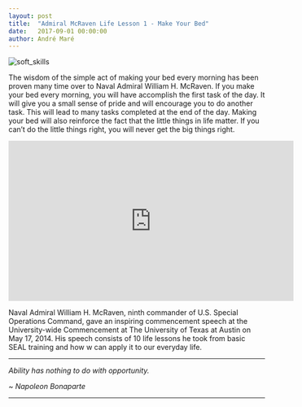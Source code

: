 ```yaml
---
layout: post
title:  "Admiral McRaven Life Lesson 1 - Make Your Bed"
date:   2017-09-01 00:00:00
author: André Maré
---
```


![soft_skills]({{site.url}}/images/blog_header/52822437_m.jpg)

The wisdom of the simple act of making your bed every morning has been proven many time over to Naval Admiral William H. McRaven. If you make your bed every morning, you will have accomplish the first task of the day. It will give you a small sense of pride and will encourage you to do another task. This will lead to many tasks completed at the end of the day. Making your bed will also reinforce the fact that the little things in life matter. If you can’t do the little things right, you will never get the big things right.

<!--more-->

<p align="center"><iframe width="560" height="315" src="https://www.youtube.com/embed/jflUvxQLkgs" frameborder="0" allowfullscreen></iframe></p>

Naval Admiral William H. McRaven, ninth commander of U.S. Special Operations Command, gave an inspiring commencement speech at the University-wide Commencement at The University of Texas at Austin on May 17, 2014. His speech consists of 10 life lessons he took from basic SEAL training and how w can apply it to our everyday life.

<hr />

*Ability has nothing to do with opportunity.*

*~ Napoleon Bonaparte*

<hr />